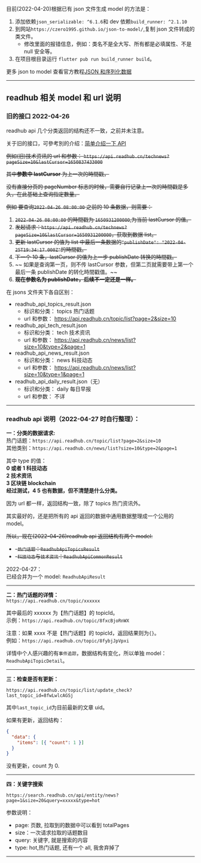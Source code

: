 目前(2022-04-20)根据已有 json 文件生成 model 的方法是：

1. 添加依赖`json_serializable: ^6.1.6`和 dev 依赖`build_runner: ^2.1.10`
2. 到网站`https://czero1995.github.io/json-to-model/`,复制 json 文件转成的类文件。
   - 修改里面的报错信息，例如：类名不是全大写、所有都是必填属性、不是 null 安全等。
3. 在项目根目录运行 `flutter pub run build_runner build`。

更多 json to model 查看官方教程[JSON 和序列化数据](https://flutter.cn/docs/development/data-and-backend/json)

---

## readhub 相关 model 和 url 说明

### 旧的接口 2022-04-26

readhub api 几个分类返回的结构还不一致，之前并未注意。

关于旧的接口，可參考別的介绍：[简单介绍一下 API](https://github.com/wxpcl123/readhub#%E7%AE%80%E5%8D%95%E4%BB%8B%E7%BB%8D%E4%B8%80%E4%B8%8Bapi)

~~例如(旧)技术资讯的 url 和参数： `https://api.readhub.cn/technews?pageSize=10&lastCursor=1650837433000`~~

~~其中**参数中 lastCursor** 为上一次的時間戳，~~

~~没有直接分页的 pageNumber 标志的时候，需要自行记录上一次的時間戳是多久，在此基础上查询指定數量。~~

~~例如 要查询`2022-04-26 08:00:00` 之前的 10 条数据，则需要：~~

1. ~~`2022-04-26 08:00:00` 的時間戳为 `1650931200000`,为当前 lastCursor 的值。~~
2. ~~发起请求：`https://api.readhub.cn/technews?pageSize=10&lastCursor=1650931200000`，获取到数据 list。~~
3. ~~更新 lastCursor 的值为 list 中最后一条数据的`"publishDate": "2022-04-25T19:34:17.000Z"`的時間戳。~~
4. ~~下一个 10 条，lastCursor 的值为上一步 publishDate 转换的時間戳。~~
5. ~~ 如果是查询第一页，则不传 lastCursor 参数，但第二页就需要带上第一个最后一条 publishDate 的转化時間戳值。~~
6. ~~**现在参数名为 publishDate，后续不一定还是一样。**~~

在 jsons 文件夹下各自区别：

- readhub_api_topics_result.json
  - 标识和分类： topics 热门话题
  - url 和参数： https://api.readhub.cn/topic/list?page=2&size=10
- readhub_api_tech_result.json
  - 标识和分类： tech 技术资讯
  - url 和参数： https://api.readhub.cn/news/list?size=10&type=2&page=1
- readhub_api_news_result.json
  - 标识和分类： news 科技动态
  - url 和参数： https://api.readhub.cn/news/list?size=10&type=1&page=1
- readhub_api_daily_result.json（无）
  - 标识和分类： daily 每日早报
  - url 和参数： 不详

---

### readhub api 说明（2022-04-27 时自行整理）：

**一：分类的数据请求:**  
热门话题：`https://api.readhub.cn/topic/list?page=2&size=10`  
其他类别：`https://api.readhub.cn/news/list?size=10&type=2&page=1`

其中 type 的值：  
**0 或者 1 科技动态  
2 技术资讯  
3 区块链 blockchain  
经过测试，4 5 也有数据，但不清楚是什么分类。**

因为 url 都一样，返回结构一致，除了 topics 热门资讯外。

其实最好的，还是把所有的 api 返回的数据中通用数据整理成一个公用的 model。

~~所以，现在(2022-04-26)readhub api 返回结构有两个 model:~~

- ~~-`热门话题`：`ReadhubApiTopicsResult`~~
- ~~-`科技动态`与`技术资讯`：`ReadhubApiCommonResult`~~

2022-04-27：  
已经合并为一个 model: `ReadhubApiResult`

---

**二：热门话题的详情：**  
`https://api.readhub.cn/topic/xxxxxx`

其中最后的 xxxxxx 为【热门话题】的 topicId。  
示例：`https://api.readhub.cn/topic/8fxcBjoRnWX`

注意：如果 xxxx 不是【热门话题】的 topicId，返回结果则为`{}`。  
例如：`https://api.readhub.cn/topic/8fybjJpVpxi`

详情中个人感兴趣的有`事件追踪`，数据结构有变化，所以单独 model：`ReadhubApiTopicDetail`。

---

**三：检查是否有更新：**

`https://api.readhub.cn/topic/list/update_check?last_topic_id=8fwLwlcAGSj`

其中`last_topic_id`为目前最新的文章 uid。

如果有更新，返回结构：

```json
{
  "data": {
    "items": [{ "count": 1 }]
  }
}
```

没有更新，count 为 0.

---

**四：关键字搜索**

`https://search.readhub.cn/api/entity/news?page=1&size=20&query=xxxxx&type=hot`

参数说明：

- page: 页数, 拉取到的数据中可以看到 totalPages
- size：一次请求拉取的话题数目
- query: 关键字, 就是搜索的内容
- type: hot,热门话题, 还有一个 all, 我舍弃掉了

---
